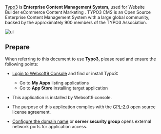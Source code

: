 [Typo3](https://typo3.org/) is **Enterprise Content Management System**, used for Website Builder eCommerce Content Marketing . TYPO3 CMS is an Open Source Enterprise Content Management System with a large global community, backed by the approximately 900 members of the TYPO3 Association.


![ui](https://libs.websoft9.com/Websoft9/DocsPicture/zh/typo3/typo3-gui-websoft9.png)


## Prepare

When referring to this document to use **Typo3**, please read and ensure the following points:

- [Login to Websoft9 Console](./login-console) and find or install Typo3:
  - Go to **My Apps** listing applications 
  - Go to **App Store** installing target application

- This application is installed by Websoft9 console.


- The purpose of this application complies with the [GPL-2.0](https://opensource.org/licenses/GPL-2.0) open source license agreement.


- [Configure the domain name](./domain-set) or **server security group** opens external network ports for application access.
